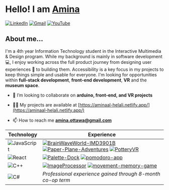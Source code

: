 # Hello! I am [Amina](https://aminaal-helali.netlify.app/)

[![LinkedIn](https://img.shields.io/badge/LinkedIn-0077B5?logo=linkedin&logoColor=white)](https://www.linkedin.com/in/aminaal-helali/)
[![Gmail](https://img.shields.io/badge/Gmail-D14836?logo=gmail&logoColor=white)](mailto:amina.ottawa@gmail.com)
[![YouTube](https://img.shields.io/badge/YouTube-FF0000?logo=youtube&logoColor=white)](https://www.youtube.com/@aminaa1201)

## About me...
I'm a 4th year Information Technology student in the Interactive Multimedia & Design program. While my background is mainly in software development 💻, I enjoy working across the full product journey from designing user experiences 🎨 to building them. Accessibility is a key focus in my projects to keep things simple and usable for everyone. I'm looking for opportunities within **full-stack development**, **front-end development**, **VR** and the **museum space**.

- 👯 I’m looking to collaborate on **arduino, front-end, and VR projects**

- 👨‍💻 My projects are available at [https://aminaal-helali.netlify.app/](https://aminaal-helali.netlify.app/)

- 📫 How to reach me **amina.ottawa@gmail.com**

| Technology | Experience |
|--------------|-------------|
| ![JavaScript](https://img.shields.io/badge/-JavaScript-F7DF1E?logo=javascript&logoColor=black) | [![BrainWaveWorld-IMD3901B](https://img.shields.io/badge/-BrainWaveWorld--IMD3901B-black?logo=github)](https://github.com/acce8711/BrainWaveWorld-IMD3901B) [![Paper-Plane-Adventures](https://img.shields.io/badge/-Paper--Plane--Adventures-black?logo=github)](https://github.com/acce8711/Paper-Plane-Adventures) [![PotteryVR](https://img.shields.io/badge/-PotteryVR-black?logo=github)](https://github.com/acce8711/PotteryVR) |
| ![React](https://img.shields.io/badge/-React-61DAFB?logo=react&logoColor=black) | [![Palette-Dock](https://img.shields.io/badge/-Palette--Dock-black?logo=github)](https://github.com/acce8711/Palette-Dock) [![pomodoro-app](https://img.shields.io/badge/-pomodoro--app-black?logo=github)](https://github.com/etretf/pomodoro-app) |
| ![C++](https://img.shields.io/badge/-C++-00599C?logo=c%2B%2B&logoColor=black) | [![ImageProcessor](https://img.shields.io/badge/-ImageProcessor-black?logo=github)](https://github.com/acce8711/ImageProcessor) [![movement-memory-game](https://img.shields.io/badge/-movement--memory--game-black?logo=github)](https://github.com/acce8711/movement-memory-game?tab=readme-ov-file) |
| ![C#](https://img.shields.io/badge/-C%23-239120?logo=c-sharp&logoColor=black) | _Professional experience gained through 8-month co-op term_  |
<!--
<h3 align="left">Languages and Tools:</h3>
<p align="left"> <a href="https://www.arduino.cc/" target="_blank" rel="noreferrer"> <img src="https://cdn.worldvectorlogo.com/logos/arduino-1.svg" alt="arduino" width="40" height="40"/> </a> <a href="https://azure.microsoft.com/en-in/" target="_blank" rel="noreferrer"> <img src="https://www.vectorlogo.zone/logos/microsoft_azure/microsoft_azure-icon.svg" alt="azure" width="40" height="40"/> </a> <a href="https://www.blender.org/" target="_blank" rel="noreferrer"> <img src="https://download.blender.org/branding/community/blender_community_badge_white.svg" alt="blender" width="40" height="40"/> </a> <a href="https://www.chartjs.org" target="_blank" rel="noreferrer"> <img src="https://www.chartjs.org/media/logo-title.svg" alt="chartjs" width="40" height="40"/> </a> <a href="https://offeescript.org" target="_blank" rel="noreferrer"> <img src="https://raw.githubusercontent.com/devicons/devicon/master/icons/coffeescript/coffeescript-original-wordmark.svg" alt="coffeescript" width="40" height="40"/> </a> <a href="https://www.w3schools.com/cpp/" target="_blank" rel="noreferrer"> <img src="https://raw.githubusercontent.com/devicons/devicon/master/icons/cplusplus/cplusplus-original.svg" alt="cplusplus" width="40" height="40"/> </a> <a href="https://www.w3schools.com/cs/" target="_blank" rel="noreferrer"> <img src="https://raw.githubusercontent.com/devicons/devicon/master/icons/csharp/csharp-original.svg" alt="csharp" width="40" height="40"/> </a> <a href="https://www.w3schools.com/css/" target="_blank" rel="noreferrer"> <img src="https://raw.githubusercontent.com/devicons/devicon/master/icons/css3/css3-original-wordmark.svg" alt="css3" width="40" height="40"/> </a> <a href="https://dotnet.microsoft.com/" target="_blank" rel="noreferrer"> <img src="https://raw.githubusercontent.com/devicons/devicon/master/icons/dot-net/dot-net-original-wordmark.svg" alt="dotnet" width="40" height="40"/> </a> <a href="https://expressjs.com" target="_blank" rel="noreferrer"> <img src="https://raw.githubusercontent.com/devicons/devicon/master/icons/express/express-original-wordmark.svg" alt="express" width="40" height="40"/> </a> <a href="https://www.figma.com/" target="_blank" rel="noreferrer"> <img src="https://www.vectorlogo.zone/logos/figma/figma-icon.svg" alt="figma" width="40" height="40"/> </a> <a href="https://git-scm.com/" target="_blank" rel="noreferrer"> <img src="https://www.vectorlogo.zone/logos/git-scm/git-scm-icon.svg" alt="git" width="40" height="40"/> </a> <a href="https://www.w3.org/html/" target="_blank" rel="noreferrer"> <img src="https://raw.githubusercontent.com/devicons/devicon/master/icons/html5/html5-original-wordmark.svg" alt="html5" width="40" height="40"/> </a> <a href="https://developer.mozilla.org/en-US/docs/Web/JavaScript" target="_blank" rel="noreferrer"> <img src="https://raw.githubusercontent.com/devicons/devicon/master/icons/javascript/javascript-original.svg" alt="javascript" width="40" height="40"/> </a> <a href="https://www.microsoft.com/en-us/sql-server" target="_blank" rel="noreferrer"> <img src="https://www.svgrepo.com/show/303229/microsoft-sql-server-logo.svg" alt="mssql" width="40" height="40"/> </a> <a href="https://www.mysql.com/" target="_blank" rel="noreferrer"> <img src="https://raw.githubusercontent.com/devicons/devicon/master/icons/mysql/mysql-original-wordmark.svg" alt="mysql" width="40" height="40"/> </a> <a href="https://nodejs.org" target="_blank" rel="noreferrer"> <img src="https://raw.githubusercontent.com/devicons/devicon/master/icons/nodejs/nodejs-original-wordmark.svg" alt="nodejs" width="40" height="40"/> </a> <a href="https://www.photoshop.com/en" target="_blank" rel="noreferrer"> <img src="https://raw.githubusercontent.com/devicons/devicon/master/icons/photoshop/photoshop-line.svg" alt="photoshop" width="40" height="40"/> </a> <a href="https://www.postgresql.org" target="_blank" rel="noreferrer"> <img src="https://raw.githubusercontent.com/devicons/devicon/master/icons/postgresql/postgresql-original-wordmark.svg" alt="postgresql" width="40" height="40"/> </a> <a href="https://www.python.org" target="_blank" rel="noreferrer"> <img src="https://raw.githubusercontent.com/devicons/devicon/master/icons/python/python-original.svg" alt="python" width="40" height="40"/> </a> <a href="https://reactjs.org/" target="_blank" rel="noreferrer"> <img src="https://raw.githubusercontent.com/devicons/devicon/master/icons/react/react-original-wordmark.svg" alt="react" width="40" height="40"/> </a> <a href="https://tailwindcss.com/" target="_blank" rel="noreferrer"> <img src="https://www.vectorlogo.zone/logos/tailwindcss/tailwindcss-icon.svg" alt="tailwind" width="40" height="40"/> </a> <a href="https://unity.com/" target="_blank" rel="noreferrer"> <img src="https://www.vectorlogo.zone/logos/unity3d/unity3d-icon.svg" alt="unity" width="40" height="40"/> </a> </p>
-->
